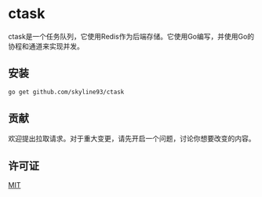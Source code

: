 # ctask

ctask是一个任务队列，它使用Redis作为后端存储。它使用Go编写，并使用Go的协程和通道来实现并发。

## 安装

```bash
go get github.com/skyline93/ctask
```

## 贡献

欢迎提出拉取请求。对于重大变更，请先开启一个问题，讨论你想要改变的内容。

## 许可证

[MIT](https://choosealicense.com/licenses/mit/)
